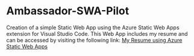 # Ambassador-SWA-Pilot

Creation of a simple Static Web App using the Azure Static Web Apps extension for Visual Studio Code. This Web App includes my resume and can be accessed by visiting the following link: [My Resume using Azure Static Web Apps](https://sitistas.codes/)
